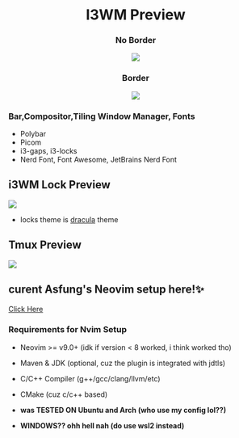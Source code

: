 <div align="center">
  <h1>I3WM Preview</h1>
</div>

<div align="center">
  <h3>No Border</h3>
  <p><img src="https://github.com/asfung/configuration/blob/main/image/i3wm-no-border.png?raw=true" /></p>
</div>

<div align="center">
  <h3>Border</h3>
  <p><img src="https://github.com/asfung/configuration/blob/main/image/i3wm-border.png?raw=true" /></p>
</div>


### Bar,Compositor,Tiling Window Manager, Fonts 
- Polybar
- Picom
- i3-gaps, i3-locks
- Nerd Font, Font Awesome, JetBrains Nerd Font

## i3WM Lock Preview 
<p><img src="https://github.com/asfung/configuration/blob/main/image/i3wm-lock.png?raw=true" /></p>

- locks theme is [dracula](https://draculatheme.com/i3lock-color) theme


## Tmux Preview

<p><img src="https://github.com/asfung/configuration/blob/main/image/image_1.png?raw=true" /></p>

## curent Asfung's Neovim setup here!✨
[Click Here](https://github.com/asfung/configuration/tree/main/nvim)

### Requirements for Nvim Setup
- Neovim >= v9.0+ (idk if version < 8 worked, i think worked tho)
- Maven & JDK (optional, cuz the plugin is integrated with jdtls)
- C/C++ Compiler (g++/gcc/clang/llvm/etc)
- CMake (cuz c/c++ based)

- <b>was TESTED ON Ubuntu and Arch (who use my config lol??)</b>
- <b>WINDOWS?? ohh hell nah (do use wsl2 instead)</b>



